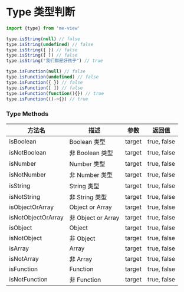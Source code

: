 
# Type 类型判断
``` js
import {type} from 'me-view'
```
``` js
type.isString(null) // false
type.isString(undefined) // false
type.isString({ }) // false
type.isString([ ]) // false
type.isString("我们都是好孩子") // true
```
``` js
type.isFunction(null) // false
type.isFunction(undefined) // false
type.isFunction({ }) // false
type.isFunction([ ]) // false
type.isFunction(function(){}) // true
type.isFunction(()->{}) // true
```
### Type Methods

| 方法名             | 描述               | 参数   | 返回值      |
| ------------------ | ------------------ | ------ | ----------- |
| isBoolean          | Boolean 类型       | target | true, false |
| isNotBoolean       | 非 Boolean 类型    | target | true, false |
| isNumber           | Number 类型        | target | true, false |
| isNotNumber        | 非 Number 类型     | target | true, false |
| isString           | String 类型        | target | true, false |
| isNotString        | 非 String 类型     | target | true, false |
| isObjectOrArray    | Object or Array    | target | true, false |
| isNotObjectOrArray | 非 Object or Array | target | true, false |
| isObject           | Object             | target | true, false |
| isNotObject        | 非 Object          | target | true, false |
| isArray            | Array              | target | true, false |
| isNotArray         | 非 Array           | target | true, false |
| isFunction         | Function           | target | true, false |
| isNotFunction      | 非 Function        | target | true, false |